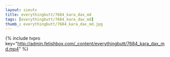 ```yaml
--- 
layout: sieutv
title: everythingbutt/7684_kara_dax_md
tags: [everythingbutt/7684_kara_dax_md]
thumb_: everythingbutt/7684_kara_dax_md.jpg
---
```

{% include tvpro key="http://admin.fetishbox.com/_content/everythingbutt/7684_kara_dax_md.mp4" %} 
